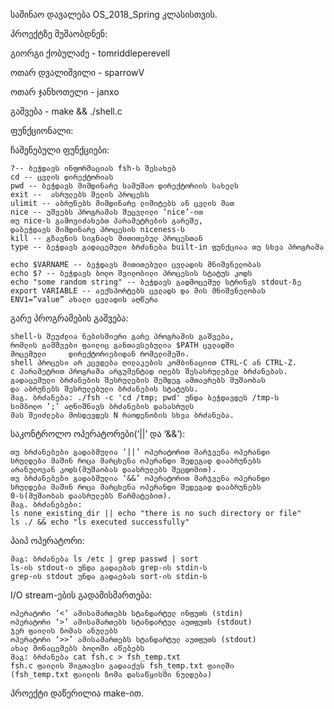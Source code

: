 საშინაო დავალება OS_2018_Spring კლასისთვის.



პროექტზე მუშაობდნენ:


გიორგი ქობულაძე - tomriddleperevell

ოთარ დვალიშვილი - sparrowV

ოთარ ჯანხოთელი	-	janxo





გაშვება - make && ./shell.c


ფუნქციონალი:


ჩაშენებული ფუნქციები:

    ?-- ბეჭდავს ინფორმაციას fsh-ს შესახებ
    cd -- ცვლის დირექტორიას
    pwd -- ბეჭდავს მიმდინარე სამუშაო დირექტორიის სახელს
    exit --  ასრულებს შელის პროცესს
    ulimit -- აბრუნებს მიმდინარე ლიმიტებს ან ცვლის მათ
    nice -- უშვებს პროგრამას შეცვლილი ‘nice’-ით
    თუ nice-ს გამოვიძახებთ პარამეტრების გარეშე,
    დაბეჭდავს მიმდინარე პროცესის niceness-ს
    kill -- გზავნის სიგნალს მითითებულ პროცესთან
    type -- ბეჭდავს გადაცემული ბრძანება built-in ფუნქციაა თუ სხვა პროგრამა

    echo $VARNAME -- ბეჭდავს მითითებული ცვლადის მნიშვნელობას
    echo $? -- ბეჭდავს ბოლო შვილობილი პროცესის სტატუს კოდს
    echo "some random string" -- ბეჭდავს გადმოცემულ სტრინგს stdout-ზე
    export VARIABLE -- აექსპორტებს ცვლადს და მის მნიშვნელობას
    ENV1=”value” ახალი ცვლადის აღწერა

გარე პროგრამების გაშვება:

    shell-ს შეუძლია ნებისმიერი გარე პროგრამის გაშვება,
    რომლის გამშვები ფაილიც განთავსებულია $PATH ცვლადში
    მოცემული     დირექტორიებიდან რომელიმეში.
    shell პროცესი არ კცვდება ღილაკების კომბინაციით CTRL-C ან CTRL-Z.
    c პარამეტრით პროგრამა არგუმენტად იღებს შესასრულებელ ბრძანებას.
    გადაცემული ბრძანების შესრულების შემდეგ ამთავრებს მუშაობას
    და აბრუნებს შესრულებული ბრძანების სტატუსს.
    მაგ. ბრძანება: ./fsh -c 'cd /tmp; pwd' უნდა ბეჭდავდეს /tmp-ს
    სიმბოლო ‘;’ აღნიშნავს ბრძანების დასასრულს
    მას შეიძლება მოსდევდეს N რაოდენობის სხვა ბრძანება.



საკონტროლო ოპერატორები(‘||’ და ‘&&’):

    თუ ბრძანებები გადაბმულია ‘||’ ოპერატორით მარჯვენა ოპერანდი
    სრულდება მაშინ როცა მარცხენა ოპერანდი შედეგად დააბრუნებს
    არანულოვან კოდს(მუშაობას დაასრულებს შეცდომით).
    თუ ბრძანებები გადაბმულია ‘&&’ ოპერატორით მარჯვენა ოპერანდი
    სრულდება მაშინ როცა მარცხენა ოპერანდი შედეგად დააბრუნებს
    0-ს(მუშაობას დაასრულებს წარმატებით).
    მაგ. ბრძანებები:
    ls none_existing_dir || echo "there is no such directory or file"
    ls ./ && echo "ls executed successfully"

პაიპ ოპერატორი:
    
    მაგ: ბრძანება ls /etc | grep passwd | sort
    ls-ის stdout-ი უნდა გადაებას grep-ის stdin-ს
    grep-ის stdout უნდა გადაებას sort-ის stdin-ს


I/O stream-ების გადამისმართება:

    ოპერატორი ‘<’ ამისამართებს სტანდარტულ ინფუთს (stdin)
    ოპერატორი ‘>’ ამისამართებს სტანდარტულ აუთფუთს (stdout)
    ჯერ ფაილის ზომას ანულებს
    ოპერატორი ‘>>’ ამისამართებს სტანდარტულ აუთფუთს (stdout)
    ახალ მონაცემებს ბოლოში აწებებს
    მაგ: ბრძანება cat fsh.c > fsh_temp.txt
    fsh.c ფაილის შიგთავსი გადააქვს fsh_temp.txt ფაილში
    (fsh_temp.txt ფაილის ზომა დასაწყისში ნულდება)

 

პროექტი დაწერილია make-ით.
